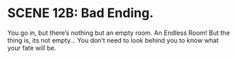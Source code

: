 # SCENE 12B: Bad Ending.

You go in, but there’s nothing but an empty room. An Endless Room! But the thing is, its not empty… 
You don’t need to look behind you to know what your fate will be.
